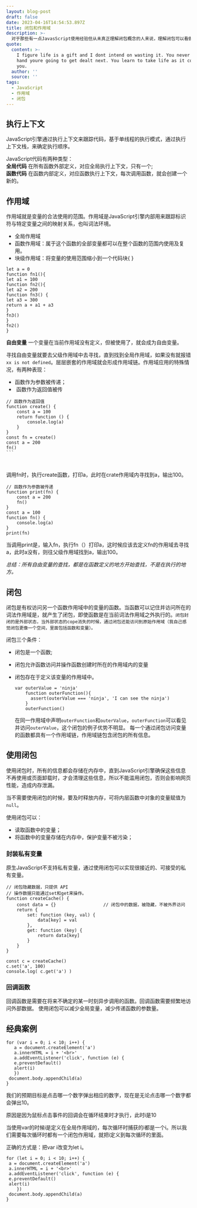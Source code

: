 ```yaml
---
layout: blog-post
draft: false
date: 2023-04-16T14:54:53.897Z
title: 闭包和作用域
description: >-
  对于那些有一点JavasScript使用经验但从未真正理解闭包概念的人来说，理解闭包可以看做某种意义上的重生，但是需要付出非常多的努力和牺牲才能理解这个概念。闭包是基于词法作用域书写代码时所产生的自然结果，你甚至不需要为了利用他们而有意识地创建闭包。闭包的创建和使用在你的代码中随处可见。你缺少的是根据你自己的意愿来识别、拥抱和影响闭包的思维环境。
quote:
  content: >-
    I figure life is a gift and I dont intend on wasting it. You never know what
    hand youre going to get dealt next. You learn to take life as it comes at
    you.
  author: ''
  source: ''
tags:
  - JavaScript
  - 作用域
  - 闭包
---
```

## 执行上下文

JavaScript引擎通过执行上下文来跟踪代码，基于单线程的执行模式，通过执行上下文栈，来确定执行顺序。   

JavaScript代码有两种类型：\
**全局代码** 在所有函数外部定义，对应全局执行上下文，只有一个;\
**函数代码** 在函数内部定义，对应函数执行上下文，每次调用函数，就会创建一个新的。

## 作用域

作用域就是变量的合法使用的范围。作用域是JavaScript引擎内部用来跟踪标识符与特定变量之间的映射关系，也叫词法环境。

* 全局作用域  
* 函数作用域：属于这个函数的全部变量都可以在整个函数的范围内使用及复用。 
* 块级作用域：将变量的使用范围缩小到一个代码块{ } 

```
let a = 0
function fn1(){
let a1 = 100
function fn2(){
let a2 = 200
function fn3() {
let a3 = 300
return a + a1 + a3
}﻿
fn3()
}﻿
fn2()
}﻿
```

**自由变量** 一个变量在当前作用域没有定义，但被使用了，就会成为自由变量。 

寻找自由变量就要去父级作用域中去寻找，直到找到全局作用域，如果没有就报错`xx is not defined`。层层嵌套的作用域就会形成作用域链。作用域应用的特殊情况，有两种表现：

* 函数作为参数被传递；
* ﻿ 函数作为返回值被传

```
// 函数作为返回值
function create() {
    const a = 100
    return function () {
        console.log(a)
    }
}
const fn = create()
const a = 200
fn()
`﻿``

                                                          
```

调用fn时，执行create函数，打印a，此时在crate作用域内寻找到a，输出100。

```
// 函数作为参数被传递
function print(fn) {
    const a = 200
    fn()
}
const a = 100
function fn() {
    console.log(a)
}
print(fn) 
```

当调用print是，输入fn，执行fn（）打印a，这时候应该去定义fn的作用域去寻找a，此时a没有，则往父级作用域找到a，输出100。

*总结：所有自由变量的查找，都是在函数定义的地方开始查找，不是在执行的地方。*

## 闭包

闭包是有权访问另一个函数作用域中的变量的函数。当函数可以记住并访问所在的词法作用域是，就产生了闭包，即使函数是在当前词法作用域之外执行的。`闭包封闭的是外部状态，当外部状态的cope消失的时候，通过闭包还能访问到原始作用域（我自己感觉闭包更像一个空间，里面包括函数和变量）。`

闭包三个条件：

* 闭包是一个函数; 
* 闭包允许函数访问并操作函数创建时所在的作用域内的变量 
* 闭包存在于定义该变量的作用域中。

  ```
  var outerValue = 'ninja'
      function outerFunction(){
        assert(outerValue === 'ninja', 'I can see the ninja')
      }
      outerFunction()
  ```

    在同一作用域中声明`outerFunction`和`outerValue`，`outerFunction`可以看见并访问`outerValue`，这个闭包的例子优势不明显。 每一个通过闭包访问变量的函数都具有一个作用域链，作用域链包含闭包的所有信息。

## 使用闭包

使用闭包时，所有的信息都会存储在内存中，直到JavaScript引擎确保这些信息不再使用或页面卸载时，才会清理这些信息，所以不能滥用闭包，否则会影响网页性能，造成内存泄漏。

当不需要使用闭包的时候，要及时释放内存，可将内层函数中对象的变量赋值为`null`。

使用闭包可以：

* 读取函数中的变量；
* 将函数中的变量存储在内存中，保护变量不被污染； 

### 封装私有变量

原生JavaScript不支持私有变量，通过使用闭包可以实现很接近的、可接受的私有变量。

```
// 闭包隐藏数据，只提供 API
// 操作数据只能通过set和get来操作。
function createCache() {
    const data = {}                  // 闭包中的数据，被隐藏，不被外界访问
    return {
        set: function (key, val) {
            data[key] = val
        },
        get: function (key) {
            return data[key]
        }
    }
}

const c = createCache()
c.set('a', 100)
console.log( c.get('a') )
```

### 回调函数

回调函数是需要在将来不确定的某一时刻异步调用的函数。回调函数需要频繁地访问外部数据。 使用闭包可以减少全局变量，减少传递函数的参数量。

## 经典案例

```
for (var i = 0; i < 10; i++) {
   a = document.createElement('a')
   a.innerHTML = i + '<br>'
   a.addEventListener('click', function (e) {
   e.preventDefault()
   alert(i)
   })
 document.body.appendChild(a)
}
```

我们的预期目标是点击哪一个数字弹出相应的数字，现在是无论点击哪一个数字都会弹出10。

原因是因为鼠标点击事件的回调会在循环结束时才执行，此时i是10

当使用var的时候i是定义在全局作用域的，每次循环时捕获的i都是一个i。所以我们需要每次循环时都有一个闭包作用域，就把i定义到每次循环的里面。

正确的方式是：把var i改变为let i。



```
for (let i = 0; i < 10; i++) {
 a = document.createElement('a')
 a.innerHTML = i + '<br>'
 a.addEventListener('click', function (e) {
 e.preventDefault()
 alert(i)
    })
 document.body.appendChild(a)
}
```